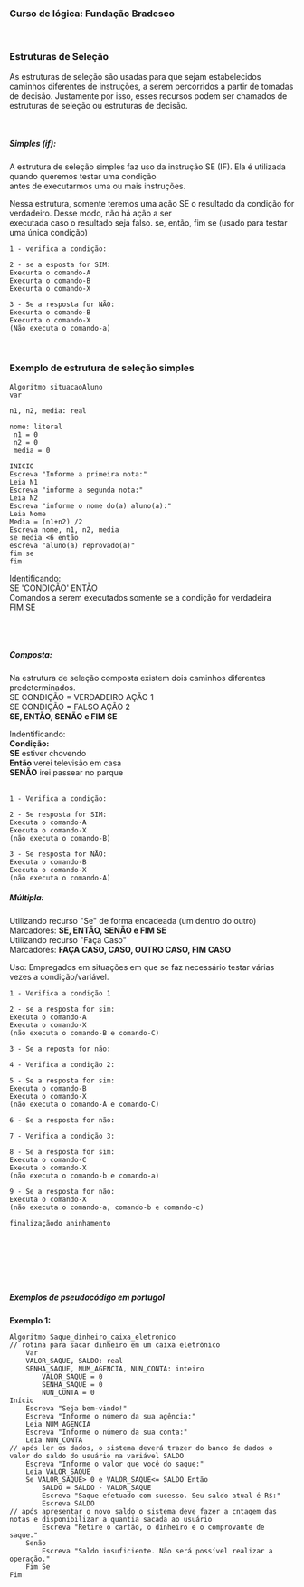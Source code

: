 <h3>Curso de lógica: Fundação Bradesco</h3><br>

<h3>Estruturas de Seleção</h3>

<p>
As estruturas de seleção são usadas para que sejam estabelecidos caminhos diferentes de instruções, a serem percorridos a partir de tomadas de decisão. Justamente por isso, esses recursos podem ser chamados de estruturas de seleção ou estruturas de decisão.
</p><br>

<h5>Simples (if):</h5> 
<p>
 A estrutura de seleção simples faz uso da instrução SE (IF). Ela é utilizada quando queremos testar uma condição<br> antes de executarmos uma ou mais instruções.

Nessa estrutura, somente teremos uma ação SE o resultado da condição for verdadeiro. Desse modo, não há ação a ser<br> executada caso o resultado seja falso.
 se, então, fim se (usado para testar uma única condição)</p>

```
1 - verifica a condição:

2 - se a esposta for SIM:
Execurta o comando-A
Execurta o comando-B
Execurta o comando-X

3 - Se a resposta for NÃO:
Execurta o comando-B
Execurta o comando-X
(Não executa o comando-a)
```

<br><h3>Exemplo de estrutura de seleção simples</h3>

```
Algoritmo situacaoAluno
var

n1, n2, media: real

nome: literal
 n1 = 0
 n2 = 0
 media = 0

INICIO
Escreva "Informe a primeira nota:"
Leia N1
Escreva "informe a segunda nota:"
Leia N2
Escreva "informe o nome do(a) aluno(a):"
Leia Nome
Media = (n1+n2) /2
Escreva nome, n1, n2, media
se media <6 então
escreva "aluno(a) reprovado(a)"  
fim se
fim
```

<p>Identificando:<br>
SE 'CONDIÇÃO' ENTÃO<br>
	Comandos a serem executados somente se a condição for verdadeira<br>
FIM SE
</p>


<br><br>

<h5>Composta:</h5>
<p>Na estrutura de seleção composta existem dois caminhos diferentes predeterminados.<br>
SE CONDIÇÃO = VERDADEIRO  AÇÃO 1<br>
SE CONDIÇÃO = FALSO  AÇÃO 2<br>
<b>SE, ENTÃO, SENÃO e FIM SE</b></p>

Indentificando:<br>
<b>Condição:</b><br>
<b>SE</b> estiver chovendo<br>
<b>Então</b> verei televisão em casa<br>
<b>SENÃO</b> irei passear no parque<br><br>

```
1 - Verifica a condição:

2 - Se resposta for SIM:
Executa o comando-A
Executa o comando-X
(não executa o comando-B)

3 - Se resposta for NÃO:
Executa o comando-B
Executa o comando-X
(não executa o comando-A)
```


<h5>Múltipla:</h5>
<p>
Utilizando recurso "Se" de forma encadeada (um dentro do outro)<br>
Marcadores: <b>SE, ENTÃO, SENÃO e FIM SE</b>
 <br>
Utilizando recurso "Faça Caso"<br>
Marcadores: <b>FAÇA CASO, CASO, OUTRO CASO, FIM CASO</b>
</p>

<p>
 Uso: Empregados em situações em que se faz necessário testar várias vezes a condição/variável.
</p>

```
1 - Verifica a condição 1

2 - se a resposta for sim:
Executa o comando-A
Executa o comando-X
(não executa o comando-B e comando-C)

3 - Se a reposta for não:
 
4 - Verifica a condição 2:

5 - Se a resposta for sim:
Executa o comando-B
Executa o comando-X
(não executa o comando-A e comando-C)

6 - Se a resposta for não:

7 - Verifica a condição 3:

8 - Se a resposta for sim:
Executa o comando-C
Executa o comando-X
(não executa o comando-b e comando-a)

9 - Se a resposta for não:
Executa o comando-X
(não executa o comando-a, comando-b e comando-c)

finalizaçãodo aninhamento
```

<br><br>




<br><br><h5>Exemplos de pseudocódigo em portugol</h5>

<b>Exemplo 1:</b>

```
Algoritmo Saque_dinheiro_caixa_eletronico
// rotina para sacar dinheiro em um caixa eletrônico
    Var
    VALOR_SAQUE, SALDO: real
    SENHA_SAQUE, NUM_AGENCIA, NUN_CONTA: inteiro
        VALOR_SAQUE = 0
        SENHA_SAQUE = 0
        NUN_CONTA = 0
Início
    Escreva "Seja bem-vindo!"
    Escreva "Informe o número da sua agência:"
    Leia NUM_AGENCIA
    Escreva "Informe o número da sua conta:"
    Leia NUN_CONTA
// após ler os dados, o sistema deverá trazer do banco de dados o valor do saldo do usuário na variável SALDO
    Escreva "Informe o valor que você do saque:"
    Leia VALOR_SAQUE
    Se VALOR_SAQUE> 0 e VALOR_SAQUE<= SALDO Então
        SALDO = SALDO - VALOR_SAQUE
        Escreva "Saque efetuado com sucesso. Seu saldo atual é R$:"
        Escreva SALDO
// após apresentar o novo saldo o sistema deve fazer a cntagem das notas e disponibilizar a quantia sacada ao usuário
        Escreva "Retire o cartão, o dinheiro e o comprovante de saque."
    Senão
        Escreva "Saldo insuficiente. Não será possível realizar a operação."
    Fim Se
Fim
```



